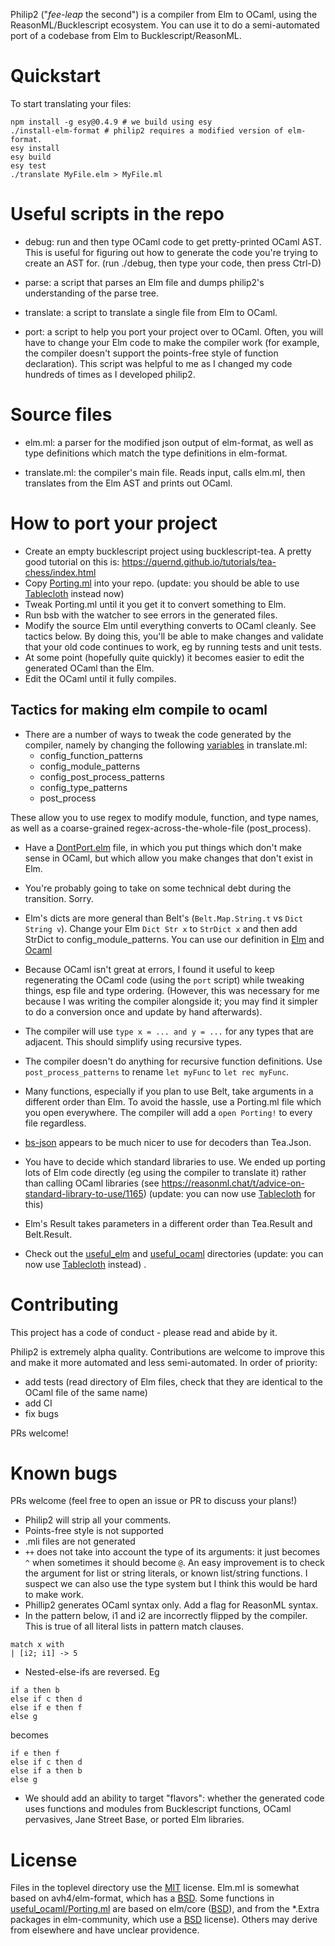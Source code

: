 Philip2 ("*fee-leap* the second") is a compiler from Elm to OCaml, using the ReasonML/Bucklescript ecosystem. You can use it to do a semi-automated port of a codebase from Elm to Bucklescript/ReasonML.

# Quickstart

To start translating your files:

```
npm install -g esy@0.4.9 # we build using esy
./install-elm-format # philip2 requires a modified version of elm-format.
esy install
esy build
esy test
./translate MyFile.elm > MyFile.ml
```

# Useful scripts in the repo

- debug: run and then type OCaml code to get pretty-printed OCaml AST. This is useful for figuring out how to generate the code you're trying to create an AST for. (run ./debug, then type your code, then press Ctrl-D)

- parse: a script that parses an Elm file and dumps philip2's understanding of the parse tree.

- translate: a script to translate a single file from Elm to OCaml.

- port: a script to help you port your project over to OCaml. Often, you will have to change your Elm code to make the compiler work (for example, the compiler doesn't support the points-free style of function declaration). This script was helpful to me as I changed my code hundreds of times as I developed philip2.

# Source files

- elm.ml: a parser for the modified json output of elm-format, as well as type definitions which match the type definitions in elm-format.

- translate.ml: the compiler's main file. Reads input, calls elm.ml, then translates from the Elm AST and prints out OCaml.

# How to port your project

- Create an empty bucklescript project using bucklescript-tea. A pretty good tutorial on this is: https://quernd.github.io/tutorials/tea-chess/index.html
- Copy [Porting.ml](https://github.com/darklang/philip2/blob/master/useful_ocaml/Porting.ml) into your repo. (update: you should be able to use [Tablecloth](https://github.com/darklang/tablecloth) instead now)
- Tweak Porting.ml until it you get it to convert something to Elm.
- Run bsb with the watcher to see errors in the generated files.
- Modify the source Elm until everything converts to OCaml cleanly. See tactics below. By doing this, you'll be able to make changes and validate that your old code continues to work, eg by running tests and unit tests.
- At some point (hopefully quite quickly) it becomes easier to edit the generated OCaml than the Elm.
- Edit the OCaml until it fully compiles.

## Tactics for making elm compile to ocaml

- There are a number of ways to tweak the code generated by the compiler, namely by changing the following [variables](https://github.com/darklang/philip2/blob/master/src/translate.ml#L17) in translate.ml:
  - config_function_patterns
  - config_module_patterns
  - config_post_process_patterns
  - config_type_patterns
  - post_process

These allow you to use regex to modify module, function, and type names, as well as a coarse-grained regex-across-the-whole-file (post_process).

- Have a [DontPort.elm](https://github.com/darklang/philip2/blob/master/useful_elm/DontPort.elm) file, in which you put things which don't make sense in OCaml, but which allow you make changes that don't exist in Elm.

- You're probably going to take on some technical debt during the transition. Sorry.

- Elm's dicts are more general than Belt's (`Belt.Map.String.t` vs `Dict String v`). Change your Elm `Dict Str x` to `StrDict x` and then add StrDict to config_module_patterns. You can use our definition in [Elm](https://github.com/darklang/philip2/blob/master/useful_elm/StrDict.elm) and [Ocaml](https://github.com/darklang/philip2/blob/master/useful_ocaml/Porting.ml#L417)

- Because OCaml isn't great at errors, I found it useful to keep regenerating the OCaml code (using the `port` script) while tweaking things, esp file and type ordering. (However, this was necessary for me because I was writing the compiler alongside it; you may find it simpler to do a conversion once and update by hand afterwards).

- The compiler will use `type x = ... and y = ...` for any types that are adjacent. This should simplify using recursive types.

- The compiler doesn't do anything for recursive function definitions. Use `post_process_patterns` to rename `let myFunc` to `let rec myFunc`.

- Many functions, especially if you plan to use Belt, take arguments in a different order than Elm. To avoid the hassle, use a Porting.ml file which you open everywhere. The compiler will add a `open Porting!` to every file regardless.

- [bs-json](https://github.com/glennsl/bs-json) appears to be much nicer to use for decoders than Tea.Json.

- You have to decide which standard libraries to use. We ended up porting lots of Elm code directly (eg using the compiler to translate it) rather than calling OCaml libraries (see https://reasonml.chat/t/advice-on-standard-library-to-use/1165) (update: you can now use [Tablecloth](https://github.com/darklang/tablecloth) for this)

- Elm's Result takes parameters in a different order than Tea.Result and Belt.Result.

- Check out the [useful_elm](/useful_elm) and [useful_ocaml](/useful_ocaml) directories (update: you can now use [Tablecloth](https://github.com/darklang/tablecloth) instead)
.



# Contributing

This project has a code of conduct - please read and abide by it.

Philip2 is extremely alpha quality. Contributions are welcome to improve this and make it more automated and less semi-automated. In order of priority:

- add tests (read directory of Elm files, check that they are identical to the OCaml file of the same name)
- add CI
- fix bugs

PRs welcome!


# Known bugs

PRs welcome (feel free to open an issue or PR to discuss your plans!)

- Philip2 will strip all your comments.
- Points-free style is not supported
- .mli files are not generated
- `++` does not take into account the type of its arguments: it just becomes `^` when sometimes it should become `@`. An easy improvement is to check the argument for list or string literals, or known list/string functions. I suspect we can also use the type system but I think this would be hard to make work.
- Phillip2 generates OCaml syntax only. Add a flag for ReasonML syntax.
- In the pattern below, i1 and i2 are incorrectly flipped by the compiler. This is true of all literal lists in pattern match clauses.

```
match x with
| [i2; i1] -> 5
```

- Nested-else-ifs are reversed. Eg

```
if a then b
else if c then d
else if e then f
else g
```

becomes

```
if e then f
else if c then d
else if a then b
else g
```

- We should add an ability to target "flavors": whether the generated code uses functions and modules from Bucklescript functions, OCaml pervasives, Jane Street Base, or ported Elm libraries.


# License

Files in the toplevel directory use the [MIT](https://github.com/darklang/philip2/blob/master/LICENSE) license. Elm.ml is somewhat based on avh4/elm-format, which has a [BSD](https://github.com/avh4/elm-format/blob/master/LICENSE). Some functions in [useful_ocaml/Porting.ml](https://github.com/darklang/philip2/blob/master/useful_ocaml/Porting.ml) are based on elm/core ([BSD](https://github.com/elm/core/blob/1.0.0/LICENSE)), and from the \*.Extra packages in elm-community, which use a [BSD](https://github.com/elm-community/string-extra/blob/master/LICENSE) license). Others may derive from elsewhere and have unclear providence.

